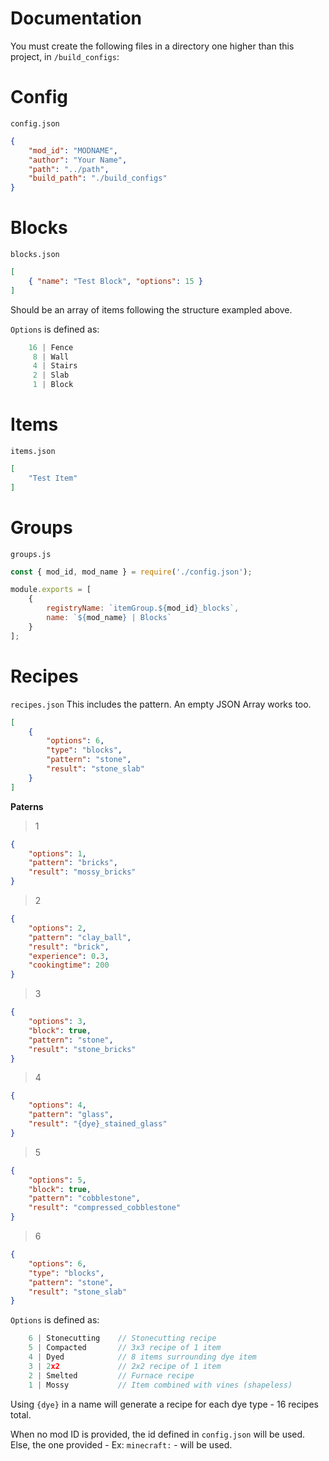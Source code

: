 # Documentation

You must create the following files in a directory one higher than this project, in `/build_configs`:

# Config
`config.json`
```json
{
    "mod_id": "MODNAME",
    "author": "Your Name",
    "path": "../path",
    "build_path": "./build_configs"
}
```

# Blocks
`blocks.json`
```json
[
    { "name": "Test Block", "options": 15 }
]
```

Should be an array of items following the structure exampled above.

`Options` is defined as:
```js
    16 | Fence
     8 | Wall
     4 | Stairs
     2 | Slab
     1 | Block
```

# Items

`items.json`
```json
[
    "Test Item"
]
```

# Groups
`groups.js`
```js
const { mod_id, mod_name } = require('./config.json');

module.exports = [
    {
        registryName: `itemGroup.${mod_id}_blocks`,
        name: `${mod_name} | Blocks`
    }
];
```

# Recipes
`recipes.json`
This includes the pattern. An empty JSON Array works too.
```json
[
    {
        "options": 6,
        "type": "blocks",
        "pattern": "stone",
        "result": "stone_slab"
    }
]
```

**Paterns**
> 1
```json
{
    "options": 1,
    "pattern": "bricks",
    "result": "mossy_bricks"
}
```

> 2
```json
{
    "options": 2,
    "pattern": "clay_ball",
    "result": "brick",
    "experience": 0.3,
    "cookingtime": 200
}
```

> 3
```json
{
    "options": 3,
    "block": true,
    "pattern": "stone",
    "result": "stone_bricks"
}
```

> 4
```json
{
    "options": 4,
    "pattern": "glass",
    "result": "{dye}_stained_glass"
}
```

> 5
```json
{
    "options": 5,
    "block": true,
    "pattern": "cobblestone",
    "result": "compressed_cobblestone"
}
```

> 6
```json
{
    "options": 6,
    "type": "blocks",
    "pattern": "stone",
    "result": "stone_slab"
}
```

`Options` is defined as:
```js
    6 | Stonecutting    // Stonecutting recipe
    5 | Compacted       // 3x3 recipe of 1 item
    4 | Dyed            // 8 items surrounding dye item
    3 | 2x2             // 2x2 recipe of 1 item
    2 | Smelted         // Furnace recipe 
    1 | Mossy           // Item combined with vines (shapeless)
```

Using `{dye}` in a name will generate a recipe for each dye type - 16 recipes total.

When no mod ID is provided, the id defined in `config.json` will be used. Else, the one provided - Ex: `minecraft:` - will be used.